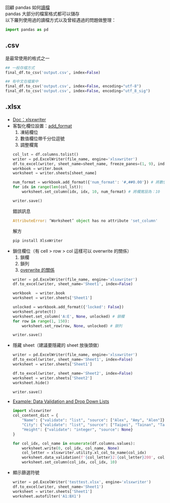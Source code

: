 回顧 pandas 如何[讀檔](https://github.com/yuning-lin/PythonTips/blob/main/DataETL/ReadFiles.md)  
pandas 大部分的檔案格式都可以儲存  
以下羅列使用過的讀檔方式以及曾經遇過的問題做整理：  
```python
import pandas as pd
```



## .csv
是最常使用的格式之一
```python
## 一般存檔方式
final_df.to_csv('output.csv', index=False)

## 有中文在檔案中
final_df.to_csv('output.csv', index=False, encoding="utf-8")
final_df.to_csv('output.csv', index=False, encoding="utf_8_sig")
```


## .xlsx
* [Doc：xlsxwriter](https://xlsxwriter.readthedocs.io/)
* 客製化欄位設置：[add_format](https://xlsxwriter.readthedocs.io/format.html)
    1. 凍結欄位
    2. 數值欄位帶千分位逗號
    3. 調整欄寬
    ```python
    col_lst = df.columns.tolist()
    writer = pd.ExcelWriter(file_name, engine='xlsxwriter')
    df.to_excel(writer, sheet_name=sheet_name, freeze_panes=(1, 9), index=False) # freeze_panes=(1, 9)：凍結欄位名稱及左邊九欄
    workbook = writer.book
    worksheet = writer.sheets[sheet_name]

    num_format = workbook.add_format({'num_format': '#,##0.00'}) # 將數值欄位轉成千分位帶逗號，並取到小數點第二位
    for idx in range(len(col_lst)):
        worksheet.set_column(idx, idx, 10, num_format) # 將欄寬設為：10

    writer.save()
    ```
    錯誤訊息
    ```python
    AttributeError: ‘Worksheet’ object has no attribute 'set_column'
    ```
    解方
    ```python
    pip install XlsxWriter
    ```
* 鎖住欄位（有 cell > row > col 這樣可以 overwrite 的關係）
    1. 鎖欄
    2. 鎖列
    3. [overwrite 的關係](https://stackoverflow.com/questions/56240667/not-able-to-unlock-cell-with-custom-value-using-pd-xlsxwriter)
    ```python
    writer = pd.ExcelWriter(file_name, engine='xlsxwriter')
    df.to_excel(writer, sheet_name='Sheet1', index=False)

    workbook  = writer.book
    worksheet = writer.sheets['Sheet1']

    unlocked = workbook.add_format({'locked': False})
    worksheet.protect()
    worksheet.set_column('A:E', None, unlocked) # 鎖欄
    for row in range(1, 150):
        worksheet.set_row(row, None, unlocked) # 鎖列

    writer.save()
    ```
* 隱藏 sheet（建議要隱藏的 sheet 放後頭做）
    ```python
    writer = pd.ExcelWriter(file_name, engine='xlsxwriter')
    df.to_excel(writer, sheet_name='Sheet1', index=False)
    worksheet = writer.sheets['Sheet1']

    df.to_excel(writer, sheet_name='Sheet2', index=False)
    worksheet = writer.sheets['Sheet2']
    worksheet.hide()

    writer.save()
    ```
* [Example: Data Validation and Drop Down Lists](https://xlsxwriter.readthedocs.io/example_data_validate.html)
    ```python
    import xlsxwriter
    col_content_dict = {
        "Name": {"validate": "list", "source": ["Alex", "Amy", "Alen"]},
        "City": {"validate": "list", "source": ["Taipei", "Tainan", "Taichung"]},
        "Height": {"validate": "integer", "source": None}
    }

    for col_idx, col_name in enumerate(df.columns.values):
        worksheet.write(0, col_idx, col_name, None)
        col_letter = xlsxwriter.utility.xl_col_to_name(col_idx)
        worksheet.data_validation(f'{col_letter}2:{col_letter}200', col_content_dict[col_name])
        worksheet.set_column(col_idx, col_idx, 10)
    ```
* 顯示篩選符號
    ```python
    writer = pd.ExcelWriter('testtest.xlsx', engine='xlsxwriter')
    df.to_excel(writer, sheet_name='Sheet1')
    worksheet = writer.sheets['Sheet1']
    worksheet.autofilter('A1:BX1')
    ```
